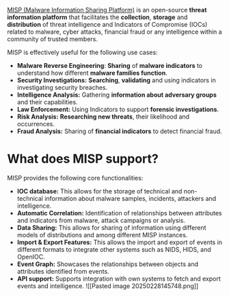 [MISP (Malware Information Sharing Platform)](https://www.misp-project.org/) is an open-source **threat information platform** that facilitates the **collection**, **storage** and **distribution** of threat intelligence and Indicators of Compromise (IOCs) related to malware, cyber attacks, financial fraud or any intelligence within a community of trusted members.

MISP is effectively useful for the following use cases:
- **Malware Reverse Engineering**: **Sharing** of **malware indicators** to understand how different **malware families function**.
- **Security Investigations:** **Searching**, **validating** and using indicators in investigating security breaches.
- **Intelligence Analysis:** Gathering **information about adversary groups** and their capabilities.
- **Law Enforcement:** Using Indicators to support **forensic investigations**.
- **Risk Analysis:** **Researching new threats**, their likelihood and occurrences.
- **Fraud Analysis:** Sharing of **financial indicators** to detect financial fraud.
# What does MISP support?
MISP provides the following core functionalities:  
- **IOC database:** This allows for the storage of technical and non-technical information about malware samples, incidents, attackers and intelligence.
- **Automatic Correlation:** Identification of relationships between attributes and indicators from malware, attack campaigns or analysis.
- **Data Sharing:** This allows for sharing of information using different models of distributions and among different MISP instances.
- **Import & Export Features:** This allows the import and export of events in different formats to integrate other systems such as NIDS, HIDS, and OpenIOC.
- **Event Graph:** Showcases the relationships between objects and attributes identified from events.
- **API support:** Supports integration with own systems to fetch and export events and intelligence.
![[Pasted image 20250228145748.png]]